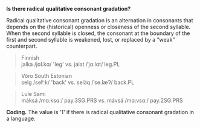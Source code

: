 **Is there radical qualitative consonant gradation?**

Radical qualitative consonant gradation is an alternation in consonants that depends on the (historical) openness or closeness of the second syllable. When the second syllable is closed, the consonant at the boundary of the first and second syllable is weakened, lost, or replaced by a “weak” counterpart.

>Finnish<br/>
>jalka /jɑl.kɑ/ 'leg' vs. jalat /ˈjɑ.lɑt/ leg.PL

>Võro South Estonian<br/>
>selg /selʲːk/ 'back' vs. seläq /ˈse.læʔ/ back.PL

>Lule Sami<br/>
>máksá /mɑ:ksɑ:/ pay.3SG.PRS vs. mávsá /mɑ:vsɑ:/ pay.2SG.PRS

**Coding.** The value is '1' if there is radical qualitative consonant gradation in a language.
